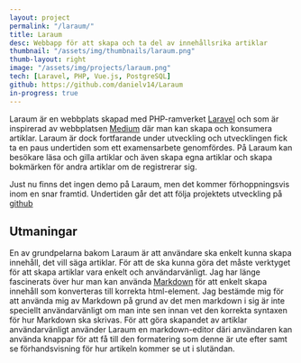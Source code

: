 ```yaml
---
layout: project
permalink: "/laraum/"
title: Laraum
desc: Webbapp för att skapa och ta del av innehållsrika artiklar
thumbnail: "/assets/img/thumbnails/laraum.png"
thumb-layout: right
image: "/assets/img/projects/laraum.png"
tech: [Laravel, PHP, Vue.js, PostgreSQL]
github: https://github.com/danielv14/Laraum
in-progress: true
---
```

Laraum är en webbplats skapad med PHP-ramverket [Laravel](https://laravel.com/) och som är inspirerad av webbplatsen [Medium](https://medium.com/) där man kan skapa och konsumera artiklar. Laraum är dock fortfarande under utveckling och utvecklingen fick ta en paus undertiden som ett examensarbete genomfördes. På Laraum kan besökare läsa och gilla artiklar och även skapa egna artiklar och skapa bokmärken för andra artiklar om de registrerar sig.

Just nu finns det ingen demo på Laraum, men det kommer förhoppningsvis inom en snar framtid. Undertiden går det att följa projektets utveckling på [github](https://github.com/danielv14/Laraum)

## Utmaningar
En av grundpelarna bakom Laraum är att användare ska enkelt kunna skapa innehåll, det vill säga artiklar. För att de ska kunna göra det måste verktyget för att skapa artiklar vara enkelt och användarvänligt. Jag har länge fascinerats över hur man kan använda [Markdown](https://sv.wikipedia.org/wiki/Markdown) för att enkelt skapa innehåll som konverteras till korrekta html-element. Jag bestämde mig för att använda mig av Markdown på grund av det men markdown i sig är inte speciellt användarvänligt om man inte sen innan vet den korrekta syntaxen för hur Markdown ska skrivas. För att göra skapandet av artiklar användarvänligt använder Laraum en markdown-editor däri användaren kan använda knappar för att få till den formatering som denne är ute efter samt se förhandsvisning för hur artikeln kommer se ut i slutändan.
